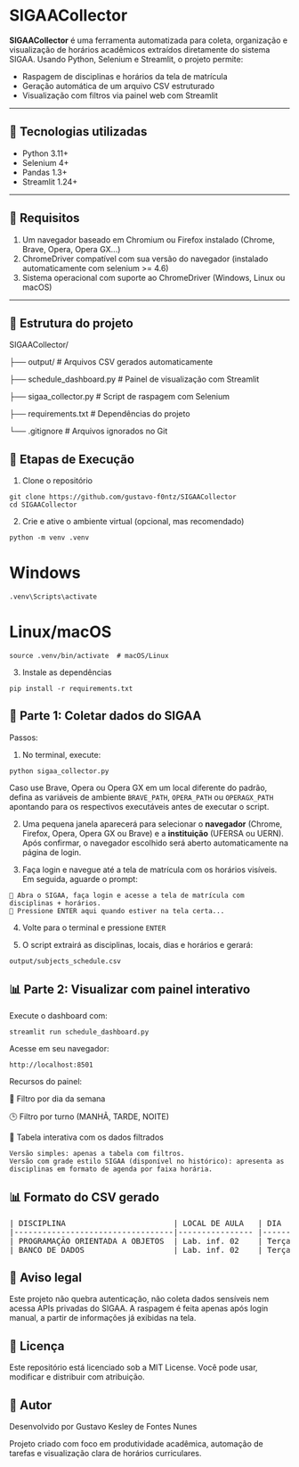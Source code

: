 # SIGAACollector

**SIGAACollector** é uma ferramenta automatizada para coleta, organização e visualização de horários acadêmicos extraídos diretamente do sistema SIGAA. Usando Python, Selenium e Streamlit, o projeto permite:

- Raspagem de disciplinas e horários da tela de matrícula
- Geração automática de um arquivo CSV estruturado
- Visualização com filtros via painel web com Streamlit

---

## 🚀 Tecnologias utilizadas

- Python 3.11+
- Selenium 4+
- Pandas 1.3+
- Streamlit 1.24+

---

## 🔧 Requisitos

1. Um navegador baseado em Chromium ou Firefox instalado (Chrome, Brave, Opera, Opera GX...)
2. ChromeDriver compatível com sua versão do navegador (instalado automaticamente com selenium >= 4.6)
3. Sistema operacional com suporte ao ChromeDriver (Windows, Linux ou macOS)

---

## 📂 Estrutura do projeto

SIGAACollector/

├── output/                  # Arquivos CSV gerados automaticamente

├── schedule_dashboard.py    # Painel de visualização com Streamlit

├── sigaa_collector.py       # Script de raspagem com Selenium

├── requirements.txt         # Dependências do projeto

└── .gitignore               # Arquivos ignorados no Git

## 📅 Etapas de Execução

1. Clone o repositório

```
git clone https://github.com/gustavo-f0ntz/SIGAACollector
cd SIGAACollector
```

2. Crie e ative o ambiente virtual (opcional, mas recomendado)

```
python -m venv .venv
```

# Windows
```
.venv\Scripts\activate
```

# Linux/macOS
```
source .venv/bin/activate  # macOS/Linux
```

3. Instale as dependências

```
pip install -r requirements.txt
```

## 🧰 Parte 1: Coletar dados do SIGAA

Passos:

1. No terminal, execute:
```
python sigaa_collector.py
```

Caso use Brave, Opera ou Opera GX em um local diferente do padrão, defina as
variáveis de ambiente `BRAVE_PATH`, `OPERA_PATH` ou `OPERAGX_PATH` apontando
para os respectivos executáveis antes de executar o script.

2. Uma pequena janela aparecerá para selecionar o **navegador** (Chrome, Firefox, Opera, Opera GX ou Brave) e a **instituição** (UFERSA ou UERN). Após confirmar, o navegador escolhido será aberto automaticamente na página de login.

   
3. Faça login e navegue até a tela de matrícula com os horários visíveis. Em seguida, aguarde o prompt:

```
🔵 Abra o SIGAA, faça login e acesse a tela de matrícula com disciplinas + horários.
🔧 Pressione ENTER aqui quando estiver na tela certa...
```

4. Volte para o terminal e pressione ```ENTER```

5. O script extrairá as disciplinas, locais, dias e horários e gerará:

```
output/subjects_schedule.csv
```

## 📊 Parte 2: Visualizar com painel interativo

Execute o dashboard com:

```
streamlit run schedule_dashboard.py
```

Acesse em seu navegador:

```
http://localhost:8501
```

Recursos do painel:

📅 Filtro por dia da semana

🕒 Filtro por turno (MANHÃ, TARDE, NOITE)

📄 Tabela interativa com os dados filtrados

```text
Versão simples: apenas a tabela com filtros.
Versão com grade estilo SIGAA (disponível no histórico): apresenta as disciplinas em formato de agenda por faixa horária.
```

## 📊 Formato do CSV gerado

<pre>
| DISCIPLINA                       | LOCAL DE AULA   | DIA   | TURNO  | HORÁRIO INICIAL  | HORÁRIO FINAL  |
|----------------------------------|---------------- |-------|--------|------------------|----------------|
| PROGRAMAÇÃO ORIENTADA A OBJETOS  | Lab. inf. 02    | Terça | TARDE  | 13:55            | 15:45          |
| BANCO DE DADOS                   | Lab. inf. 02    | Terça | TARDE  | 15:55            | 17:45          |
</pre>


## 🚫 Aviso legal

Este projeto não quebra autenticação, não coleta dados sensíveis nem acessa APIs privadas do SIGAA.
A raspagem é feita apenas após login manual, a partir de informações já exibidas na tela.

## 📄 Licença

Este repositório está licenciado sob a MIT License. Você pode usar, modificar e distribuir com atribuição.

## 🙌 Autor

Desenvolvido por Gustavo Kesley de Fontes Nunes

Projeto criado com foco em produtividade acadêmica, automação de tarefas e visualização clara de horários curriculares.




